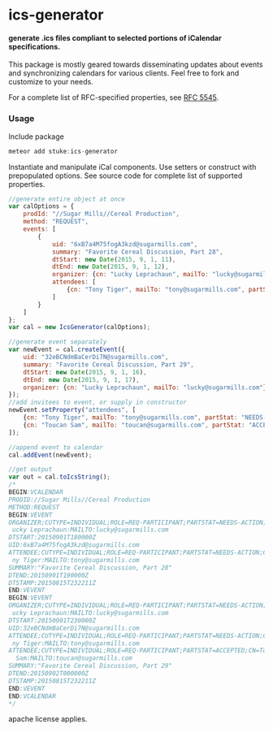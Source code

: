 # ics-generator

#### generate .ics files compliant to selected portions of iCalendar specifications.
This package is mostly geared towards disseminating updates about events and synchronizing calendars for various clients. Feel free to fork and customize to your needs.

For a complete list of RFC-specified properties, see [RFC 5545](https://tools.ietf.org/html/rfc5545#section-8.3.2).

### Usage
Include package
```javascript
meteor add stuke:ics-generator
```

Instantiate and manipulate iCal components. Use setters or construct with prepopulated options. See source code for complete list of supported properties.
```javascript
//generate entire object at once
var calOptions = {
    prodId: "//Sugar Mills//Cereal Production",
    method: "REQUEST",
    events: [
        {
			uid: "6xB7a4M75fogA3kzd@sugarmills.com",
            summary: "Favorite Cereal Discussion, Part 28",
            dtStart: new Date(2015, 9, 1, 11),
            dtEnd: new Date(2015, 9, 1, 12),
            organizer: {cn: "Lucky Leprachaun", mailTo: "lucky@sugarmills.com"},
            attendees: [
                {cn: "Tony Tiger", mailTo: "tony@sugarmills.com", partStat: "NEEDS-ACTION"}
            ]
        }
    ]
};
var cal = new IcsGenerator(calOptions);

//generate event separately
var newEvent = cal.createEvent({
	uid: "32eBCNdmBaCerDi7N@sugarmills.com",
    summary: "Favorite Cereal Discussion, Part 29",
    dtStart: new Date(2015, 9, 1, 16),
    dtEnd: new Date(2015, 9, 1, 17),
    organizer: {cn: "Lucky Leprachaun", mailTo: "lucky@sugarmills.com"}
});
//add invitees to event, or supply in constructor
newEvent.setProperty("attendees", [
    {cn: "Tony Tiger", mailTo: "tony@sugarmills.com", partStat: "NEEDS-ACTION"},
    {cn: "Toucan Sam", mailTo: "toucan@sugarmills.com", partStat: "ACCEPTED"}
]);

//append event to calendar
cal.addEvent(newEvent);

//get output
var out = cal.toIcsString();
/*
BEGIN:VCALENDAR
PRODID://Sugar Mills//Cereal Production
METHOD:REQUEST
BEGIN:VEVENT
ORGANIZER;CUTYPE=INDIVIDUAL;ROLE=REQ-PARTICIPANT;PARTSTAT=NEEDS-ACTION;CN=L
 ucky Leprachaun:MAILTO:lucky@sugarmills.com
DTSTART:20150901T180000Z
UID:6xB7a4M75fogA3kzd@sugarmills.com
ATTENDEE;CUTYPE=INDIVIDUAL;ROLE=REQ-PARTICIPANT;PARTSTAT=NEEDS-ACTION;CN=To
 ny Tiger:MAILTO:tony@sugarmills.com
SUMMARY:"Favorite Cereal Discussion, Part 28"
DTEND:20150901T190000Z
DTSTAMP:20150815T232211Z
END:VEVENT
BEGIN:VEVENT
ORGANIZER;CUTYPE=INDIVIDUAL;ROLE=REQ-PARTICIPANT;PARTSTAT=NEEDS-ACTION;CN=L
 ucky Leprachaun:MAILTO:lucky@sugarmills.com
DTSTART:20150901T230000Z
UID:32eBCNdmBaCerDi7N@sugarmills.com
ATTENDEE;CUTYPE=INDIVIDUAL;ROLE=REQ-PARTICIPANT;PARTSTAT=NEEDS-ACTION;CN=To
 ny Tiger:MAILTO:tony@sugarmills.com
ATTENDEE;CUTYPE=INDIVIDUAL;ROLE=REQ-PARTICIPANT;PARTSTAT=ACCEPTED;CN=Toucan
  Sam:MAILTO:toucan@sugarmills.com
SUMMARY:"Favorite Cereal Discussion, Part 29"
DTEND:20150902T000000Z
DTSTAMP:20150815T232211Z
END:VEVENT
END:VCALENDAR
*/
```


apache license applies.
